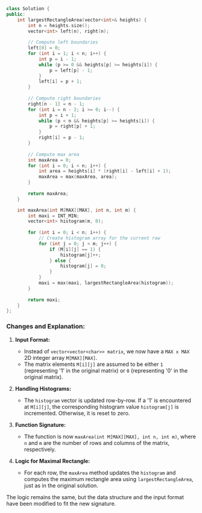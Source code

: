 
```cpp
class Solution {
public:
    int largestRectangleArea(vector<int>& heights) {
        int n = heights.size();
        vector<int> left(n), right(n);
        
        // Compute left boundaries
        left[0] = 0;
        for (int i = 1; i < n; i++) {
            int p = i - 1;
            while (p >= 0 && heights[p] >= heights[i]) {
                p = left[p] - 1;
            }
            left[i] = p + 1;
        }
        
        // Compute right boundaries
        right[n - 1] = n - 1;
        for (int i = n - 2; i >= 0; i--) {
            int p = i + 1;
            while (p < n && heights[p] >= heights[i]) {
                p = right[p] + 1;
            }
            right[i] = p - 1;
        }
        
        // Compute max area
        int maxArea = 0;
        for (int i = 0; i < n; i++) {
            int area = heights[i] * (right[i] - left[i] + 1);
            maxArea = max(maxArea, area);
        }
        
        return maxArea;
    }

    int maxArea(int M[MAX][MAX], int n, int m) {
        int maxi = INT_MIN;
        vector<int> histogram(m, 0);
        
        for (int i = 0; i < n; i++) {
            // Create histogram array for the current row
            for (int j = 0; j < m; j++) {
                if (M[i][j] == 1) {
                    histogram[j]++;
                } else {
                    histogram[j] = 0;
                }
            }
            maxi = max(maxi, largestRectangleArea(histogram));
        }
        
        return maxi;
    }
};
```

### Changes and Explanation:
1. **Input Format:**
   - Instead of `vector<vector<char>> matrix`, we now have a `MAX x MAX` 2D integer array `M[MAX][MAX]`.
   - The matrix elements `M[i][j]` are assumed to be either `1` (representing '1' in the original matrix) or `0` (representing '0' in the original matrix).

2. **Handling Histograms:**
   - The `histogram` vector is updated row-by-row. If a '1' is encountered at `M[i][j]`, the corresponding histogram value `histogram[j]` is incremented. Otherwise, it is reset to zero.

3. **Function Signature:**
   - The function is now `maxArea(int M[MAX][MAX], int n, int m)`, where `n` and `m` are the number of rows and columns of the matrix, respectively.
  
4. **Logic for Maximal Rectangle:**
   - For each row, the `maxArea` method updates the `histogram` and computes the maximum rectangle area using `largestRectangleArea`, just as in the original solution.

The logic remains the same, but the data structure and the input format have been modified to fit the new signature.
